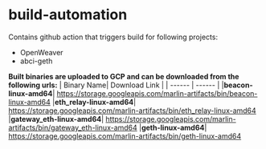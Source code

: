 # build-automation

Contains github action that triggers build for following projects:
* OpenWeaver
* abci-geth

**Built binaries are uploaded to GCP and can be downloaded from the following urls:**
| Binary Name| Download Link |
| ------ | ------ |
|**beacon-linux-amd64**| https://storage.googleapis.com/marlin-artifacts/bin/beacon-linux-amd64
|**eth_relay-linux-amd64**| https://storage.googleapis.com/marlin-artifacts/bin/eth_relay-linux-amd64
|**gateway_eth-linux-amd64**| https://storage.googleapis.com/marlin-artifacts/bin/gateway_eth-linux-amd64
|**geth-linux-amd64**| https://storage.googleapis.com/marlin-artifacts/bin/geth-linux-amd64
